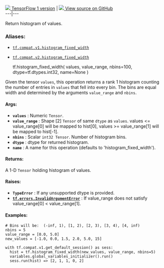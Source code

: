 [ ![](https://tensorflow.google.cn/images/tf_logo_32px.png) TensorFlow 1
version](/versions/r1.15/api_docs/python/tf/histogram_fixed_width) |  [
![](https://tensorflow.google.cn/images/GitHub-Mark-32px.png) View source on
GitHub
](https://github.com/tensorflow/tensorflow/blob/r2.0/tensorflow/python/ops/histogram_ops.py#L103-L150)  
---|---  
  
Return histogram of values.

### Aliases:

  * [`tf.compat.v1.histogram_fixed_width`](/api_docs/python/tf/histogram_fixed_width)
  * [`tf.compat.v2.histogram_fixed_width`](/api_docs/python/tf/histogram_fixed_width)

    
    
    tf.histogram_fixed_width(
        values,
        value_range,
        nbins=100,
        dtype=tf.dtypes.int32,
        name=None
    )
    

Given the tensor `values`, this operation returns a rank 1 histogram counting
the number of entries in `values` that fell into every bin. The bins are equal
width and determined by the arguments `value_range` and `nbins`.

#### Args:

  * **`values`** : Numeric `Tensor`.
  * **`value_range`** : Shape [2] `Tensor` of same `dtype` as `values`. values <= value_range[0] will be mapped to hist[0], values >= value_range[1] will be mapped to hist[-1].
  * **`nbins`** : Scalar `int32 Tensor`. Number of histogram bins.
  * **`dtype`** : dtype for returned histogram.
  * **`name`** : A name for this operation (defaults to 'histogram_fixed_width').

#### Returns:

A 1-D `Tensor` holding histogram of values.

#### Raises:

  * **`TypeError`** : If any unsupported dtype is provided.
  * **[`tf.errors.InvalidArgumentError`](/api_docs/python/tf/errors/InvalidArgumentError)** : If value_range does not satisfy value_range[0] < value_range[1].

#### Examples:

    
    
    # Bins will be:  (-inf, 1), [1, 2), [2, 3), [3, 4), [4, inf)
    nbins = 5
    value_range = [0.0, 5.0]
    new_values = [-1.0, 0.0, 1.5, 2.0, 5.0, 15]
    
    with tf.compat.v1.get_default_session() as sess:
      hist = tf.histogram_fixed_width(new_values, value_range, nbins=5)
      variables.global_variables_initializer().run()
      sess.run(hist) => [2, 1, 1, 0, 2]
    

